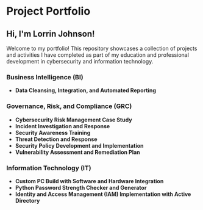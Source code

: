 # Project Portfolio

## Hi, I'm Lorrin Johnson!
Welcome to my portfolio! This repository showcases a collection of projects and activities I have completed as part of my education and professional development in cybersecurity and information technology.

### Business Intelligence (BI)
- **Data Cleansing, Integration, and Automated Reporting**
### Governance, Risk, and Compliance (GRC)
- **Cybersecurity Risk Management Case Study**
- **Incident Investigation and Response**
- **Security Awareness Training**
- **Threat Detection and Response**
- **Security Policy Development and Implementation**
- **Vulnerability Assessment and Remediation Plan**
### Information Technology (IT)
- **Custom PC Build with Software and Hardware Integration**
- **Python Password Strength Checker and Generator**
- **Identity and Access Management (IAM) Implementation with Active Directory**
